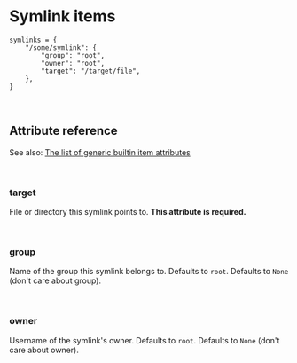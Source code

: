 # Symlink items

    symlinks = {
        "/some/symlink": {
            "group": "root",
            "owner": "root",
            "target": "/target/file",
        },
    }

<br>

## Attribute reference

See also: [The list of generic builtin item attributes](../repo/bundles.md#builtin-item-attributes)

<br>

### target

File or directory this symlink points to. **This attribute is required.**

<br>

### group

Name of the group this symlink belongs to. Defaults to `root`. Defaults to `None` (don't care about group).

<br>

### owner

Username of the symlink's owner. Defaults to `root`. Defaults to `None` (don't care about owner).
